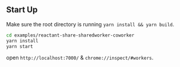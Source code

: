 ## Start Up

Make sure the root directory is running `yarn install && yarn build`.

```bash
cd examples/reactant-share-sharedworker-coworker
yarn install
yarn start
```

open `http://localhost:7000/` & `chrome://inspect/#workers`.
